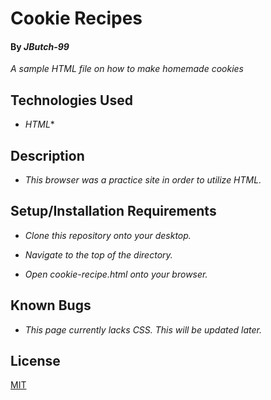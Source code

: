 # Cookie Recipes

#### By _JButch-99_

_A sample HTML file on how to make homemade cookies_

## Technologies Used

* _HTML_*

## Description 

* _This browser was a practice site in order to utilize HTML._

## Setup/Installation Requirements

* _Clone this repository onto your desktop._

* _Navigate to the top of the directory._ 

* _Open cookie-recipe.html onto your browser._

## Known Bugs

* _This page currently lacks CSS. This will be updated later._

## License

[MIT](https://opensource.org/license/MIT)